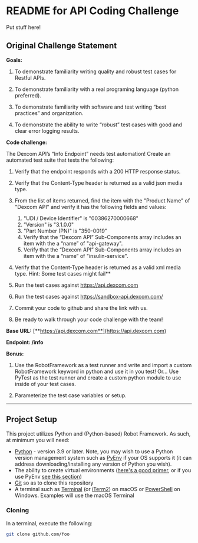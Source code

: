 # README for API Coding Challenge

Put stuff here!

## Original Challenge Statement

**Goals:**

1. To demonstrate familiarity writing quality and robust test cases for Restful APIs.

2. To demonstrate familiarity with a real programing language (python preferred).

3. To demonstrate familiarity with software and test writing “best practices” and organization.

4. To demonstrate the ability to write “robust” test cases with good and clear error logging results.

**Code challenge:**

The Dexcom API’s “Info Endpoint” needs test automation! Create an automated test suite that tests the following:

1. Verify that the endpoint responds with a 200 HTTP response status.

2. Verify that the Content-Type header is returned as a valid json media type.

3. From the list of items returned, find the item with the "Product Name" of "Dexcom API" and verify it has the following fields and values:
   1. "UDI / Device Identifier" is "00386270000668"
   2. ”Version" is "3.1.0.0"
   3. "Part Number (PN)" is "350-0019"
   4. Verify that the “Dexcom API” Sub-Components array includes an item with the a “name” of "api-gateway".
   5. Verify that the “Dexcom API” Sub-Components array includes an item with the a “name” of "insulin-service".

4. Verify that the Content-Type header is returned as a valid xml media type.
    Hint: Some test cases might fail**

5. Run the test cases against https://api.dexcom.com

6. Run the test cases against https://sandbox-api.dexcom.com/

7. Commit your code to github and share the link with us.

8. Be ready to walk through your code challenge with the team!

**Base URL:** [**https://api.dexcom.com**](https://api.dexcom.com)

**Endpoint: /info**

**Bonus:**

1. Use the RobotFramework as a test runner and write and import a custom RobotFramework keyword in python and use it in you test!
   Or…
   Use PyTest as the test runner and create a custom python module to use inside of your test cases.

2. Parameterize the test case variables or setup.

---

## Project Setup

This project utilizes Python and (Python-based) Robot Framework. As such, at minimum you will need:

- [Python](https://www.python.org/downloads/) - version 3.9 or later. Note, you may wish to use a Python version management system such as [PyEnv](https://github.com/pyenv/pyenv#simple-python-version-management-pyenv) if your OS supports it (it can address downloading/installing any version of Python you wish).
- The ability to create virtual environments ([here's a good primer](https://realpython.com/python-virtual-environments-a-primer/), or if you use PyEnv [see this section](https://realpython.com/intro-to-pyenv/#virtual-environments-and-pyenv))
- [Git](https://git-scm.com/downloads) so as to clone this repository
- A terminal such as [Terminal](https://support.apple.com/guide/terminal/welcome/mac) (or [iTerm2](https://iterm2.com/)) on macOS or [PowerShell](https://learn.microsoft.com/en-us/powershell/) on Windows. Examples will use the macOS Terminal

### Cloning

In a terminal, execute the following:

```bash
git clone github.com/foo
```

